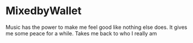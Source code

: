 # MixedbyWallet
Music has the power to make me feel good like nothing else does. It gives me some peace for a while. Takes me back to who I really am
